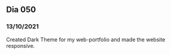 ## Dia 050

### 13/10/2021

Created Dark Theme for my web-portfolio and made the website responsive.